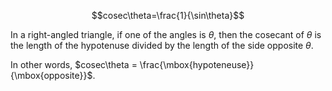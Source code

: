 $$cosec\theta=\frac{1}{\sin\theta}$$

In a right-angled triangle, if one of the angles is $\theta$, then the
cosecant of $\theta$ is the length of the hypotenuse divided by the
length of the side opposite $\theta$.

In other words,
$cosec\theta = \frac{\mbox{hypoteneuse}}{\mbox{opposite}}$.
